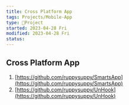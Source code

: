 ```yaml
---
title: Cross Platform App
tags: Projects/Mobile-App
type: 🚀Project
started: 2023-04-28 Fri
modified: 2023-04-28 Fri
status: 
---
```

## Cross Platform App
   1. [https://github.com/ruppysuppy/SmartsApp](https://github.com/ruppysuppy/SmartsApp)
   2. [https://github.com/ruppysuppy/UnHook](https://github.com/ruppysuppy/UnHook)